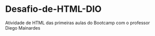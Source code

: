 # Desafio-de-HTML-DIO
Atividade de HTML das primeiras aulas do Bootcamp com o professor Diego Mainardes
